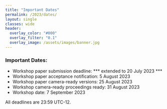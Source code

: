 ```yaml
---
title: "Important Dates"
permalink: /2023/dates/
layout: single
classes: wide
header:
  overlay_color: "#000"
  overlay_filter: "0.1"
  overlay_image: /assets/images/banner.jpg
---
```


### Important Dates:

* Workshop paper submission deadline: *** extended to 20 July 2023 ***
* Workshop paper acceptance notification: 5 August 2023
* Workshop paper camera-ready versions: 25 August 2023
* Workshop camera-ready proceedings ready: 31 August 2023
* Workshop date: 7 September 2023

All deadlines are 23:59 UTC-12.

